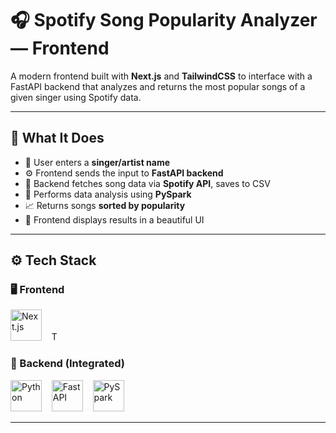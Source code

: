 # 🎧 Spotify Song Popularity Analyzer — Frontend

A modern frontend built with **Next.js** and **TailwindCSS** to interface with a FastAPI backend that analyzes and returns the most popular songs of a given singer using Spotify data.

---

## 🎯 What It Does

- 🧠 User enters a **singer/artist name**
- ⚙️ Frontend sends the input to **FastAPI backend**
- 🎵 Backend fetches song data via **Spotify API**, saves to CSV
- 🧮 Performs data analysis using **PySpark**
- 📈 Returns songs **sorted by popularity**
- 📲 Frontend displays results in a beautiful UI

---

## ⚙️ Tech Stack

### 🖥 Frontend
<div align="left">
  <img src="https://cdn.jsdelivr.net/gh/devicons/devicon/icons/nextjs/nextjs-original-wordmark.svg" height="50" alt="Next.js"/>
  &nbsp;&nbsp;
  <img src="https://raw.githubusercontent.com/tailwindlabs/tailwindcss/master/.github/logo-light.svg" height="15" alt="Tailwind CSS"/>
</div>

### 🧠 Backend (Integrated)
<div align="left">
  <img src="https://cdn.jsdelivr.net/gh/devicons/devicon/icons/python/python-original.svg" height="50" alt="Python"/>
  &nbsp;&nbsp;
  <img src="https://cdn.jsdelivr.net/gh/devicons/devicon/icons/fastapi/fastapi-original.svg" height="50" alt="FastAPI"/>
  &nbsp;&nbsp;
  <img src="https://cdn.jsdelivr.net/gh/devicons/devicon/icons/apache/apache-original-wordmark.svg" height="50" alt="PySpark"/>
  &nbsp;&nbsp;
</div>

---
